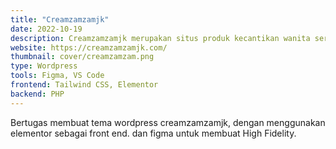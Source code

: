 ```yaml
---
title: "Creamzamzamjk"
date: 2022-10-19
description: Creamzamzamjk merupakan situs produk kecantikan wanita serta dan situs cek keaslian produk creamzamzamjk.
website: https://creamzamzamjk.com/
thumbnail: cover/creamzamzam.png
type: Wordpress
tools: Figma, VS Code
frontend: Tailwind CSS, Elementor
backend: PHP
---
```


Bertugas membuat tema wordpress creamzamzamjk, dengan menggunakan elementor sebagai front end. dan figma untuk membuat High Fidelity.